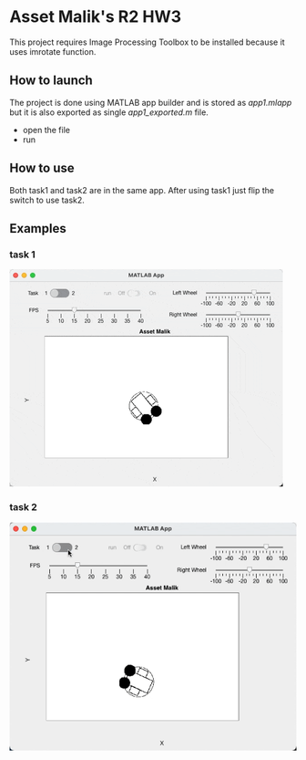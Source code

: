 # Asset Malik's R2 HW3
This project requires Image Processing Toolbox to be installed because it uses imrotate function.
## How to launch
The project is done using MATLAB app builder and is stored as *app1.mlapp* but it is also exported as single *app1_exported.m* file.
* open the file
* run

## How to use
Both task1 and task2 are in the same app. After using task1 just flip the switch to use task2.

## Examples
### task 1
![task1](/gifs/task1.gif)
### task 2
![task2](/gifs/task2.gif)